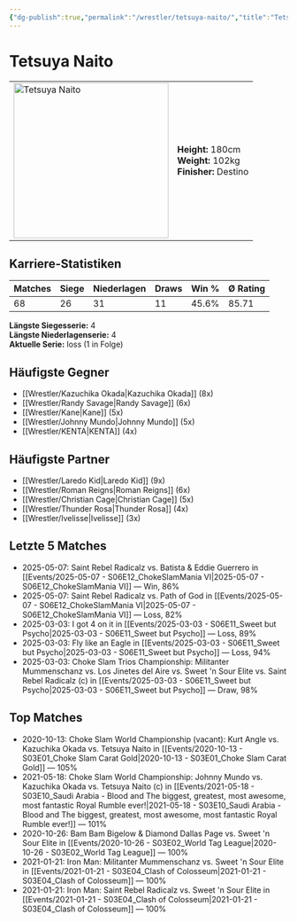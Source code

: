 ```yaml
---
{"dg-publish":true,"permalink":"/wrestler/tetsuya-naito/","title":"Tetsuya Naito","tags":["wrestler"],"noteIcon":""}
---
```



# Tetsuya Naito

<table>
        <tr>
        <td><img src="https://github.com/CptSpaulding1980/choke-slam-wrestling/releases/download/images/Tetsuya_Naito.png" width="280" alt="Tetsuya Naito"></td>
        <td>
        <b>Height:</b> 180cm<br>
        <b>Weight:</b> 102kg<br>
        <b>Finisher:</b> Destino<br>
        </td>
        </tr>
        </table>
        

## Karriere-Statistiken

| Matches | Siege | Niederlagen | Draws | Win % | Ø Rating |
|---------|-------|-------------|-------|-------|-----------|
| 68 | 26 | 31 | 11 | 45.6% | 85.71 |

**Längste Siegesserie:** 4<br>**Längste Niederlagenserie:** 4<br>**Aktuelle Serie:** loss (1 in Folge)


## Häufigste Gegner
- [[Wrestler/Kazuchika Okada\|Kazuchika Okada]] (8x)
- [[Wrestler/Randy Savage\|Randy Savage]] (6x)
- [[Wrestler/Kane\|Kane]] (5x)
- [[Wrestler/Johnny Mundo\|Johnny Mundo]] (5x)
- [[Wrestler/KENTA\|KENTA]] (4x)

## Häufigste Partner
- [[Wrestler/Laredo Kid\|Laredo Kid]] (9x)
- [[Wrestler/Roman Reigns\|Roman Reigns]] (6x)
- [[Wrestler/Christian Cage\|Christian Cage]] (5x)
- [[Wrestler/Thunder Rosa\|Thunder Rosa]] (4x)
- [[Wrestler/Ivelisse\|Ivelisse]] (3x)

## Letzte 5 Matches
- 2025-05-07: Saint Rebel Radicalz vs. Batista & Eddie Guerrero in [[Events/2025-05-07 - S06E12_ChokeSlamMania VI\|2025-05-07 - S06E12_ChokeSlamMania VI]] — Win, 86%
- 2025-05-07: Saint Rebel Radicalz vs. Path of God in [[Events/2025-05-07 - S06E12_ChokeSlamMania VI\|2025-05-07 - S06E12_ChokeSlamMania VI]] — Loss, 82%
- 2025-03-03: I got 4 on it in [[Events/2025-03-03 - S06E11_Sweet but Psycho\|2025-03-03 - S06E11_Sweet but Psycho]] — Loss, 89%
- 2025-03-03: Fly like an Eagle in [[Events/2025-03-03 - S06E11_Sweet but Psycho\|2025-03-03 - S06E11_Sweet but Psycho]] — Loss, 94%
- 2025-03-03: Choke Slam Trios Championship: Militanter Mummenschanz  vs. Los Jinetes del Aire vs. Sweet 'n Sour Elite vs. Saint Rebel Radicalz (c) in [[Events/2025-03-03 - S06E11_Sweet but Psycho\|2025-03-03 - S06E11_Sweet but Psycho]] — Draw, 98%

## Top Matches
- 2020-10-13: Choke Slam World Championship (vacant): Kurt Angle vs. Kazuchika Okada vs. Tetsuya Naito in [[Events/2020-10-13 - S03E01_Choke Slam Carat Gold\|2020-10-13 - S03E01_Choke Slam Carat Gold]] — 105%
- 2021-05-18: Choke Slam World Championship: Johnny Mundo vs. Kazuchika Okada vs. Tetsuya Naito (c) in [[Events/2021-05-18 - S03E10_Saudi Arabia - Blood and The biggest, greatest, most awesome, most fantastic Royal Rumble ever!\|2021-05-18 - S03E10_Saudi Arabia - Blood and The biggest, greatest, most awesome, most fantastic Royal Rumble ever!]] — 101%
- 2020-10-26: Bam Bam Bigelow & Diamond Dallas Page vs. Sweet 'n Sour Elite in [[Events/2020-10-26 - S03E02_World Tag League\|2020-10-26 - S03E02_World Tag League]] — 100%
- 2021-01-21: Iron Man: Militanter Mummenschanz vs. Sweet 'n Sour Elite in [[Events/2021-01-21 - S03E04_Clash of Colosseum\|2021-01-21 - S03E04_Clash of Colosseum]] — 100%
- 2021-01-21: Iron Man: Saint Rebel Radicalz vs. Sweet 'n Sour Elite in [[Events/2021-01-21 - S03E04_Clash of Colosseum\|2021-01-21 - S03E04_Clash of Colosseum]] — 100%
